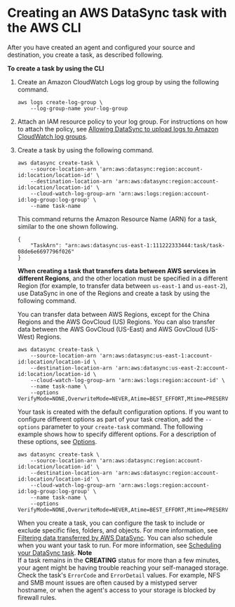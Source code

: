 # Creating an AWS DataSync task with the AWS CLI<a name="create-task-cli"></a>

After you have created an agent and configured your source and destination, you create a task, as described following\.

**To create a task by using the CLI**

1. Create an Amazon CloudWatch Logs log group by using the following command\.

   ```
   aws logs create-log-group \
       --log-group-name your-log-group
   ```

1. Attach an IAM resource policy to your log group\. For instructions on how to attach the policy, see [Allowing DataSync to upload logs to Amazon CloudWatch log groups](monitor-datasync.md#cloudwatchlogs)\. 

1. Create a task by using the following command\.

   ```
   aws datasync create-task \
       --source-location-arn 'arn:aws:datasync:region:account-id:location/location-id' \
       --destination-location-arn 'arn:aws:datasync:region:account-id:location/location-id' \
       --cloud-watch-log-group-arn 'arn:aws:logs:region:account-id:log-group:log-group' \
       --name task-name
   ```

   This command returns the Amazon Resource Name \(ARN\) for a task, similar to the one shown following\.

   ```
   { 
       "TaskArn": "arn:aws:datasync:us-east-1:111222333444:task/task-08de6e6697796f026" 
   }
   ```

   **When creating a task that transfers data between AWS services in different Regions**, and the other location must be specified in a different Region \(for example, to transfer data between `us-east-1` and `us-east-2`\), use DataSync in one of the Regions and create a task by using the following command\.

   You can transfer data between AWS Regions, except for the China Regions and the AWS GovCloud \(US\) Regions\. You can also transfer data between the AWS GovCloud \(US\-East\) and AWS GovCloud \(US\-West\) Regions\. 

   ```
   aws datasync create-task \
       --source-location-arn 'arn:aws:datasync:us-east-1:account-id:location/location-id \
       --destination-location-arn 'arn:aws:datasync:us-east-2:account-id:location/location-id \
       --cloud-watch-log-group-arn 'arn:aws:logs:region:account-id' \
       --name task-name \
       --options VerifyMode=NONE,OverwriteMode=NEVER,Atime=BEST_EFFORT,Mtime=PRESERVE,Uid=INT_VALUE,Gid=INT_VALUE,PreserveDevices=PRESERVE,PosixPermissions=PRESERVE,PreserveDeletedFiles=PRESERVE,TaskQueueing=ENABLED,LogLevel=TRANSFER
   ```

   Your task is created with the default configuration options\. If you want to configure different options as part of your task creation, add the `--options` parameter to your `create-task` command\. The following example shows how to specify different options\. For a description of these options, see [Options](API_Options.md)\. 

   ```
   aws datasync create-task \
       --source-location-arn 'arn:aws:datasync:region:account-id:location/location-id' \
       --destination-location-arn 'arn:aws:datasync:region:account-id:location/location-id' \
       --cloud-watch-log-group-arn 'arn:aws:logs:region:account-id:log-group:log-group' \
       --name task-name \
       --options VerifyMode=NONE,OverwriteMode=NEVER,Atime=BEST_EFFORT,Mtime=PRESERVE,Uid=INT_VALUE,Gid=INT_VALUE,PreserveDevices=PRESERVE,PosixPermissions=PRESERVE,PreserveDeletedFiles=PRESERVE,TaskQueueing=ENABLED,LogLevel=TRANSFER
   ```

   When you create a task, you can configure the task to include or exclude specific files, folders, and objects\. For more information, see [Filtering data transferred by AWS DataSync](filtering.md)\. You can also schedule when you want your task to run\. For more information, see [Scheduling your DataSync task](task-scheduling.md)\.
**Note**  
If a task remains in the **CREATING** status for more than a few minutes, your agent might be having trouble reaching your self\-managed storage\. Check the task's `ErrorCode` and `ErrorDetail` values\. For example, NFS and SMB mount issues are often caused by a mistyped server hostname, or when the agent's access to your storage is blocked by firewall rules\.